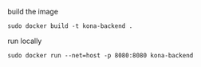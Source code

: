 build the image
```
sudo docker build -t kona-backend .
```

run locally
```
sudo docker run --net=host -p 8080:8080 kona-backend
```
